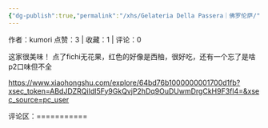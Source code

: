 ```yaml
---
{"dg-publish":true,"permalink":"/xhs/Gelateria Della Passera｜佛罗伦萨/","created":"2025-03-17T22:02:01.365+08:00","updated":"2025-03-17T22:02:01.365+08:00"}
---
```


作者：kumori
点赞：3   |   收藏：1   |   评论：0

这家很美味！
点了fichi无花果，红色的好像是西柚，很好吃，还有一个忘了是啥
p2口味但不全

https://www.xiaohongshu.com/explore/64bd76b1000000001700d1fb?xsec_token=ABdJDZRQiIdl5Fy9GkQvjP2hDq9OuDUwmDrgCkH9F3fl4=&xsec_source=pc_user

评论区：===========

